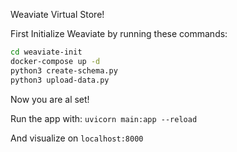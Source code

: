 Weaviate Virtual Store!

First Initialize Weaviate by running these commands:

```bash
cd weaviate-init
docker-compose up -d
python3 create-schema.py
python3 upload-data.py
```

Now you are al set!

Run the app with:
`uvicorn main:app --reload`

And visualize on `localhost:8000`